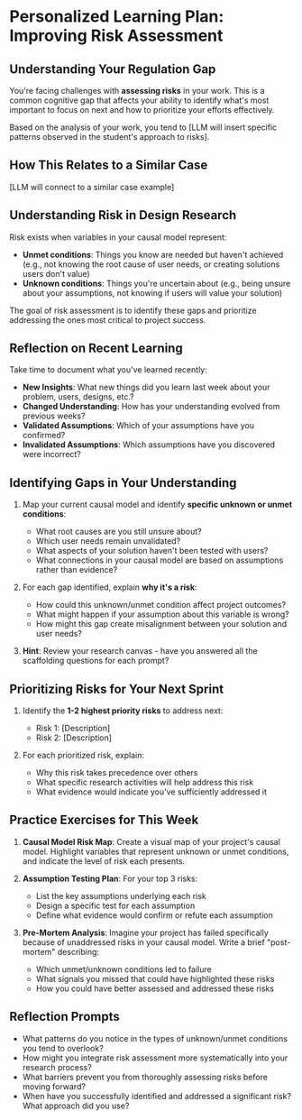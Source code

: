 # Personalized Learning Plan: Improving Risk Assessment

## Understanding Your Regulation Gap

You're facing challenges with **assessing risks** in your work. This is a common cognitive gap that affects your ability to identify what's most important to focus on next and how to prioritize your efforts effectively.

Based on the analysis of your work, you tend to [LLM will insert specific patterns observed in the student's approach to risks].

## How This Relates to a Similar Case

[LLM will connect to a similar case example]

## Understanding Risk in Design Research

Risk exists when variables in your causal model represent:
* **Unmet conditions**: Things you know are needed but haven't achieved (e.g., not knowing the root cause of user needs, or creating solutions users don't value)
* **Unknown conditions**: Things you're uncertain about (e.g., being unsure about your assumptions, not knowing if users will value your solution)

The goal of risk assessment is to identify these gaps and prioritize addressing the ones most critical to project success.

## Reflection on Recent Learning

Take time to document what you've learned recently:

* **New Insights**: What new things did you learn last week about your problem, users, designs, etc.?
* **Changed Understanding**: How has your understanding evolved from previous weeks?
* **Validated Assumptions**: Which of your assumptions have you confirmed?
* **Invalidated Assumptions**: Which assumptions have you discovered were incorrect?

## Identifying Gaps in Your Understanding

1. Map your current causal model and identify **specific unknown or unmet conditions**:
   * What root causes are you still unsure about?
   * Which user needs remain unvalidated?
   * What aspects of your solution haven't been tested with users?
   * What connections in your causal model are based on assumptions rather than evidence?

2. For each gap identified, explain **why it's a risk**:
   * How could this unknown/unmet condition affect project outcomes?
   * What might happen if your assumption about this variable is wrong?
   * How might this gap create misalignment between your solution and user needs?

3. **Hint**: Review your research canvas - have you answered all the scaffolding questions for each prompt?

## Prioritizing Risks for Your Next Sprint

1. Identify the **1-2 highest priority risks** to address next:
   * Risk 1: [Description]
   * Risk 2: [Description]

2. For each prioritized risk, explain:
   * Why this risk takes precedence over others
   * What specific research activities will help address this risk
   * What evidence would indicate you've sufficiently addressed it

## Practice Exercises for This Week

1. **Causal Model Risk Map**: Create a visual map of your project's causal model. Highlight variables that represent unknown or unmet conditions, and indicate the level of risk each presents.

2. **Assumption Testing Plan**: For your top 3 risks:
   * List the key assumptions underlying each risk
   * Design a specific test for each assumption
   * Define what evidence would confirm or refute each assumption

3. **Pre-Mortem Analysis**: Imagine your project has failed specifically because of unaddressed risks in your causal model. Write a brief "post-mortem" describing:
   * Which unmet/unknown conditions led to failure
   * What signals you missed that could have highlighted these risks
   * How you could have better assessed and addressed these risks

## Reflection Prompts

* What patterns do you notice in the types of unknown/unmet conditions you tend to overlook?
* How might you integrate risk assessment more systematically into your research process?
* What barriers prevent you from thoroughly assessing risks before moving forward?
* When have you successfully identified and addressed a significant risk? What approach did you use? 